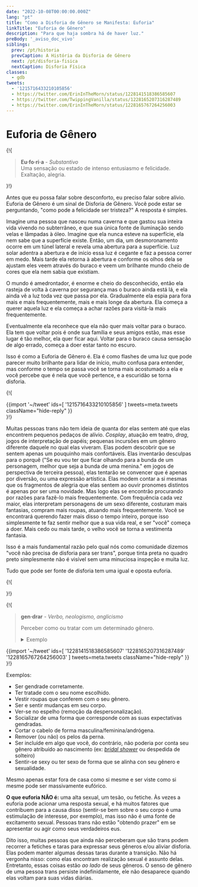```yaml
---
date: "2022-10-08T00:00:00.000Z"
lang: "pt"
title: "Como a Disforia de Gênero se Manifesta: Euforia"
linkTitle: "Euforia de Gênero"
description: "Para que haja sombra há de haver luz."
preBody: '_aviso_doc_vivo'
siblings:
  prev: /pt/historia
  prevCaption: A História da Disforia de Gênero
  next: /pt/disforia-fisica
  nextCaption: Disforia Física
classes:
  - gdb
tweets:
  - '1215716433210105856'
  - https://twitter.com/ErinInTheMorn/status/1228141518386585607
  - https://twitter.com/TwippingVanilla/status/1228165207316287489
  - https://twitter.com/ErinInTheMorn/status/1228165767264256003
---
```


# Euforia de Gênero

{!{
<div class="gutter"><blockquote>
  <strong>Eu·fo·ri·a</strong> - <em>Substantivo</em><br>
  Uma sensação ou estado de intenso entusiasmo e felicidade. Exaltação, alegria.
</blockquote></div>
}!}

Antes que eu possa falar sobre desconforto, eu preciso falar sobre alívio. Euforia de Gênero é um sinal de Disforia de Gênero. Você pode estar se perguntando, "como pode a felicidade ser tristeza?" A resposta é simples.

Imagine uma pessoa que nasceu numa caverna e que gastou sua inteira vida vivendo no subterrâneo, e que sua única fonte de iluminação sendo velas e lâmpadas à óleo. Imagine que ela nunca esteve na superfície, ela nem sabe que a superfície existe. Então, um dia, um desmoronamento ocorre em um túnel lateral e revela uma abertura para a superfície. Luz solar adentra a abertura e de início essa luz é cegante e faz a pessoa correr em medo. Mais tarde ela retorna à abertura e conforme os olhos dela se ajustam eles veem através do buraco e veem um brilhante mundo cheio de cores que ela nem sabia que existiam.

O mundo é amedrontador, é enorme e cheio do desconhecido, então ela rasteja de volta à caverna por segurança mas o buraco ainda está lá, e ela ainda vê a luz toda vez que passa por ela. Gradualmente ela espia para fora mais e mais frequentemente, mais e mais longe da abertura. Ela começa a querer aquela luz e ela começa a achar razões para visitá-la mais frequentemente.

Eventualmente ela reconhece que ela não quer mais voltar para o buraco. Ela tem que voltar pois é onde sua família e seus amigos estão, mas esse lugar é tão melhor, ela quer ficar aqui. Voltar para o buraco causa sensação de algo errado, começa a doer estar tanto no escuro.

Isso é como a Euforia de Gênero é. Ela é como flashes de uma luz que pode parecer muito brilhante para lidar de início, muito confusa para entender, mas conforme o tempo se passa você se torna mais acostumado a ela e você percebe que é nela que você pertence, e a escuridão se torna disforia.

{!{ <div class="gutter">{{import '~/tweet' ids=[
  '1215716433210105856'
] tweets=meta.tweets className="hide-reply" }}</div> }!}

Muitas pessoas trans não tem ideia de quanta dor elas sentem até que elas encontrem pequenos pedaços de alívio. <em lang="en">Cosplay</em>, atuação em teatro, <em lang="en">drag</em>, jogos de interpretação de papéis; pequenas incursões em um gênero diferente daquele no qual elas viveram. Elas podem descobrir que se sentem apenas um pouquinho mais confortáveis. Elas inventarão desculpas para o porquê ("Se eu vou ter que ficar olhando para a bunda de um personagem, melhor que seja a bunda de uma menina." em jogos de perspectiva de terceira pessoa), elas tentarão se convencer que é apenas por diversão, ou uma expressão artística. Elas modem contar a si mesmas que os fragmentos de alegria que elas sentem ao ouvir pronomes distintos é apenas por ser uma novidade. Mas logo elas se encontrão procurando por razões para fazê-lo mais frequentemente. Com frequência cada vez maior, elas interpretam personagens de um sexo diferente, costuram mais fantasias, compram mais roupas, atuando mais frequentemente. Você se encontrará querendo fazer mais disso o tempo inteiro, porque isso simplesmente te faz sentir melhor que a sua vida real, e ser "você" começa a doer. Mais cedo ou mais tarde, o velho você se torna a vestimenta fantasia.

Isso é a mais fundamental razão pelo qual nós como comunidade dizemos "você não precisa de disforia para ser trans", porque tinta preta no quadro preto simplesmente não é visível sem uma minuciosa inspeção e muita luz.

Tudo que pode ser fonte de disforia tem uma igual e oposta euforia.

{!{ <div class="print-break-before"></div> }!}

{!{
  <div class="gutter">
    <blockquote>
    <strong>gen·drar</strong> - <em>Verbo, neologismo, anglicismo</em><br>
    <p>Perceber como ou tratar com um determinado gênero.</p>
    <details>
      <summary>Exemplo</summary>
      <p>Ex: “Em uma entrevista, ele até notou que ele 'se vestia, agia e pensava como um homem' por anos, mas seus colegas de trabalho continuavam o <u>gendrando</u> como mulher.” (<a href="https://en.wiktionary.org/wiki/gender#:~:text=In%20an%20interview%2C%20he%20even%20noted%20that%20he%20%22dressed%2C%20acted%20and%20thought%20like%20a%20man%22%20for%20years%2C%20but%20his%20coworkers%20continued%20to%20gender%20him%20as%20female">Ver no Wikcionário</a>)</p>
    </details>
  </blockquote>
  {{import '~/tweet' ids=[
  '1228141518386585607'
  '1228165207316287489'
  '1228165767264256003'
] tweets=meta.tweets className="hide-reply" }}
</div>
}!}

Exemplos:

- Ser gendrade corretamente.
- Ter tratade com o seu nome escolhido.
- Vestir roupas que conferem com o seu gênero.
- Ser e sentir mudanças em seu corpo.
- Ver-se no espelho (remoção da despersonalização).
- Socializar de uma forma que corresponde com as suas expectativas gendradas.
- Cortar o cabelo de forma masculina/feminina/andrógena.
- Remover (ou não) os pelos da perna.
- Ser incluíde em algo que você, do contrário, não poderia por conta seu gênero atribuído ao nascimento (ex: <a href="https://en.wikipedia.org/wiki/Bridal_shower"><em lang="en">bridal shower</em></a> ou despedida de solteiro)
- Sentir-se sexy ou ter sexo de forma que se alinha con seu gênero e sexualidade.

Mesmo apenas estar fora de casa como si mesme e ser viste como si mesme pode ser massivamente eufórico.

**O que euforia NÃO é:** uma alta sexual, um tesão, ou fetiche. Às vezes a euforia pode acionar uma resposta sexual, e há muitos fatores que contribuem para a causa disso (sentir-se bem sobre o seu corpo é uma estimulação de interesse, por exemplo), mas isso não é uma fonte de excitamento sexual. Pessoas trans não estão "obtendo prazer" em se apresentar ou agir como seus verdadeiros eus.

Dito isso, muitas pessoas que ainda não perceberam que são trans podem recorrer a fetiches e taras para expressar seus gêneros e/ou aliviar disforia. Elas podem manter algumas dessas taras durante a transição. Não há vergonha nisso: como elas encontram realização sexual é assunto delas. Entretanto, essas coisas estão *ao lado* de seus gêneros. O senso de gênero de uma pessoa trans persiste indefinidamente, ele não desaparece quando elas voltam para suas vidas diárias.
